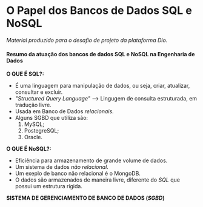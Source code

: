 # O Papel dos Bancos de Dados SQL e NoSQL
*Material produzido para o desafio de projeto da plataforma Dio.*

#### Resumo da atuação dos bancos de dados SQL e NoSQL na Engenharia de Dados

**O QUE É SQL?:**
- É uma linguagem para manipulação de dados, ou seja, criar, atualizar, consultar e excluir.
- *"Structured Query Language"* --> Lingugem de consulta estruturada, em tradução livre.
- Usada em Banco de Dados *relacionais*.
- Alguns SGBD que utiliza são:
	1. MySQL;
	2. PostegreSQL;
	3. Oracle.

**O QUE É NoSQL?:**
- Eficiência para armazenamento de grande volume de dados.
- Um sistema de dados *não relacional*.
- Um exeplo de banco não relacional é o MongoDB.
- O dados são armazenados de maneira livre, diferente do *SQL* que possui um estrutura rígida.

**SISTEMA DE GERENCIAMENTO DE BANCO DE DADOS (_SGBD_)**
